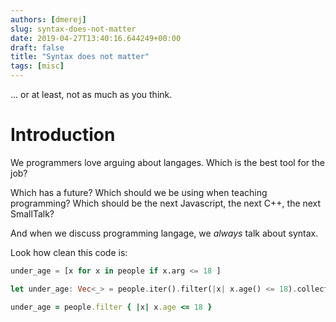 ```yaml
---
authors: [dmerej]
slug: syntax-does-not-matter
date: 2019-04-27T13:40:16.644249+00:00
draft: false
title: "Syntax does not matter"
tags: [misc]
---
```


... or at least, not as much as you think.

<!--more-->

# Introduction

We programmers love arguing about langages. Which is the best tool for the job?

Which has a future? Which should we be using when teaching programming? Which should be the next Javascript, the next C++, the next SmallTalk?

And when we discuss programming langage, we *always* talk about syntax.

Look how clean this code is:

```python
under_age = [x for x in people if x.arg <= 18 ]
```

```rust
let under_age: Vec<_> = people.iter().filter(|x| x.age() <= 18).collect();
```

```ruby
under_age = people.filter { |x| x.age <= 18 }
```
